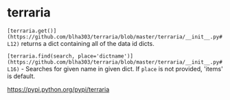 terraria
========

`[terraria.get()](https://github.com/blha303/terraria/blob/master/terraria/__init__.py#L12)` returns a dict
containing all of the data id dicts.

`[terraria.find(search, place='dictname')](https://github.com/blha303/terraria/blob/master/terraria/__init__.py#L16)` - Searches for given name in given dict. If `place` is not provided, 'items' is default.

https://pypi.python.org/pypi/terraria
